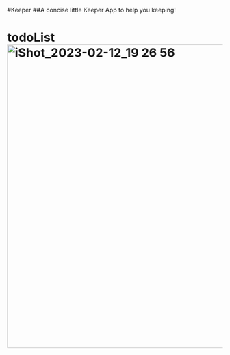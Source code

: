 #Keeper
##A concise little Keeper App to help you keeping!

# todoList<img width="710" alt="iShot_2023-02-12_19 26 56" src="https://user-images.githubusercontent.com/114261503/218365748-13a19ba7-f985-4bd4-98ae-054ce033be9f.png">

